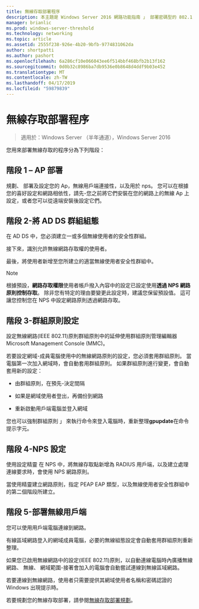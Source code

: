 ```yaml
---
title: 無線存取部署程序
description: 本主題是 Windows Server 2016 網路功能指南 」 部署密碼型的 802.1 X 驗證無線存取 」 的一部分
manager: brianlic
ms.prod: windows-server-threshold
ms.technology: networking
ms.topic: article
ms.assetid: 2555f238-926e-4b20-9bfb-9774831062da
author: shortpatti
ms.author: pashort
ms.openlocfilehash: 6a286cf10e066043ee6f514bbf468bfb2b13f162
ms.sourcegitcommit: 0d0b32c8986ba7db9536e0b8648d4ddf9b03e452
ms.translationtype: MT
ms.contentlocale: zh-TW
ms.lasthandoff: 04/17/2019
ms.locfileid: "59879839"
---
```

# <a name="wireless-access-deployment-process"></a>無線存取部署程序

>適用於：Windows Server （半年通道），Windows Server 2016

您用來部署無線存取的程序分為下列階段：

## <a name="stage-1--ap-deployment"></a>階段 1 – AP 部署

規劃、 部署及設定您的 Ap，無線用戶端連接性，以及用於 nps。 您可以在根據您的喜好設定和網路相依性，請先\-您之前將它們安裝在您的網路上的無線 Ap 上設定，或者您可以從遠端安裝後設定它們。

## <a name="stage-2--adds-group-configuration"></a>階段 2-將 AD DS 群組組態

在 AD DS 中，您必須建立一或多個無線使用者的安全性群組。

接下來，識別允許無線網路存取權的使用者。

最後，將使用者新增至您所建立的適當無線使用者安全性群組中。

>[!NOTE]
>根據預設，**網路存取權限**使用者帳戶撥入內容中的設定已設定使用**透過 NPS 網路原則控制存取**。 除非您有特定的理由要變更此設定時，建議您保留預設值。 這可讓您控制您在 NPS 中設定網路原則透過網路存取。

## <a name="stage-3--group-policy-configuration"></a>階段 3-群組原則設定

設定無線網路\(IEEE 802.11\)原則群組原則中的延伸使用群組原則管理編輯器 Microsoft Management Console \(MMC\)。

若要設定網域\-成員電腦使用中的無線網路原則的設定，您必須套用群組原則。 當電腦第一次加入網域時，會自動套用群組原則。 如果群組原則進行變更，會自動套用新的設定：

- 由群組原則，在預先\-決定間隔

- 如果是網域使用者登出，再備份到網路

- 重新啟動用戶端電腦並登入網域

您也可以強制群組原則 」 來執行命令來登入電腦時，重新整理**gpupdate**在命令提示字元。

## <a name="stage-4--nps-configuration"></a>階段 4-NPS 設定

使用設定精靈 在 NPS 中，將無線存取點新增為 RADIUS 用戶端，以及建立處理連線要求時，會使用 NPS 網路原則。

當使用精靈建立網路原則，指定 PEAP EAP 類型，以及無線使用者安全性群組中的第二個階段所建立。

## <a name="stage-5--deploy-wireless-clients"></a>階段 5-部署無線用戶端

您可以使用用戶端電腦連線到網路。

有線區域網路登入的網域成員電腦，必要的無線組態設定會自動套用群組原則重新整理。

如果您已啟用無線網路中的設定\(IEEE 802.11\)原則，以自動連線電腦時內廣播無線網路、 無線、 網域範圍\-接著會加入的電腦會自動嘗試連線到無線區域網路。

若要連線到無線網路，使用者只需要提供其網域使用者名稱和密碼認證的 Windows 出現提示時。

若要規劃您的無線存取部署，請參閱[無線存取部署規劃](d-wireless-access-planning.md)。
